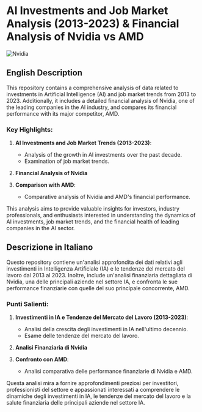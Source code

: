 # AI Investments and Job Market Analysis (2013-2023) & Financial Analysis of Nvidia vs AMD

![Nvidia](https://www.nvidia.com/content/dam/en-zz/Solutions/about-nvidia/logo-and-brand/02-nvidia-logo-color-grn-500x200-4c25-p@2x.png)
## English Description

This repository contains a comprehensive analysis of data related to investments in Artificial Intelligence (AI) and job market trends from 2013 to 2023. Additionally, it includes a detailed financial analysis of Nvidia, one of the leading companies in the AI industry, and compares its financial performance with its major competitor, AMD.

### Key Highlights:
1. **AI Investments and Job Market Trends (2013-2023)**:
   - Analysis of the growth in AI investments over the past decade.
   - Examination of job market trends.

2. **Financial Analysis of Nvidia**

3. **Comparison with AMD**:
   - Comparative analysis of Nvidia and AMD's financial performance.

This analysis aims to provide valuable insights for investors, industry professionals, and enthusiasts interested in understanding the dynamics of AI investments, job market trends, and the financial health of leading companies in the AI sector.

## Descrizione in Italiano

Questo repository contiene un'analisi approfondita dei dati relativi agli investimenti in Intelligenza Artificiale (IA) e le tendenze del mercato del lavoro dal 2013 al 2023. Inoltre, include un'analisi finanziaria dettagliata di Nvidia, una delle principali aziende nel settore IA, e confronta le sue performance finanziarie con quelle del suo principale concorrente, AMD.

### Punti Salienti:
1. **Investimenti in IA e Tendenze del Mercato del Lavoro (2013-2023)**:
   - Analisi della crescita degli investimenti in IA nell'ultimo decennio.
   - Esame delle tendenze del mercato del lavoro.

2. **Analisi Finanziaria di Nvidia**
     
3. **Confronto con AMD**:
   - Analisi comparativa delle performance finanziarie di Nvidia e AMD.

Questa analisi mira a fornire approfondimenti preziosi per investitori, professionisti del settore e appassionati interessati a comprendere le dinamiche degli investimenti in IA, le tendenze del mercato del lavoro e la salute finanziaria delle principali aziende nel settore IA.
